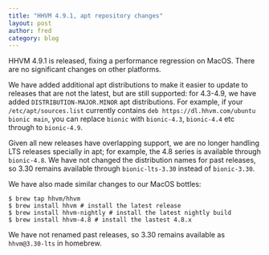 ```yaml
---
title: "HHVM 4.9.1, apt repository changes"
layout: post
author: fred
category: blog
---
```


HHVM 4.9.1 is released, fixing a performance regression on MacOS. There are no
significant changes on other platforms.

We have added additional apt distributions to make it easier to update
to releases that are not the latest, but are still supported: for 4.3-4.9, we
have added `DISTRIBUTION-MAJOR.MINOR` apt distributions. For example, if your
`/etc/apt/sources.list` currently contains
`deb https://dl.hhvm.com/ubuntu bionic main`, you can replace `bionic` with
`bionic-4.3`, `bionic-4.4` etc through to `bionic-4.9`.

Given all new releases have overlapping support, we are no longer handling
LTS releases specially in apt; for example, the 4.8 series is available through
`bionic-4.8`. We have not changed the distribution names for past releases, so
3.30 remains available through `bionic-lts-3.30` instead of `bionic-3.30`.

We have also made similar changes to our MacOS bottles:

```
$ brew tap hhvm/hhvm
$ brew install hhvm # install the latest release
$ brew install hhvm-nightly # install the latest nightly build
$ brew install hhvm-4.8 # install the lastest 4.8.x
```

We have not renamed past releases, so 3.30 remains available as `hhvm@3.30-lts`
in homebrew.
